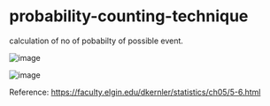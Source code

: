 # probability-counting-technique
calculation of no of pobabilty of possible event.

![image](https://user-images.githubusercontent.com/64147794/167858850-fe28fac2-c734-4ede-b1ae-4fb2f41c0820.png)

![image](https://user-images.githubusercontent.com/64147794/167858911-c852729c-e9b0-43c0-a65c-5f06aa2f71ad.png)

Reference:
https://faculty.elgin.edu/dkernler/statistics/ch05/5-6.html
